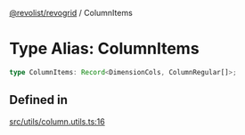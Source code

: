 [@revolist/revogrid](README.md) / ColumnItems

# Type Alias: ColumnItems

```ts
type ColumnItems: Record<DimensionCols, ColumnRegular[]>;
```

## Defined in

[src/utils/column.utils.ts:16](https://github.com/revolist/revogrid/blob/085a454f82e6d3229f4e3dccf86bbdacfcd5813a/src/utils/column.utils.ts#L16)
